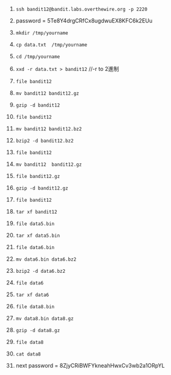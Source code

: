 
1. ```ssh bandit12@bandit.labs.overthewire.org -p 2220```

2. password = 5Te8Y4drgCRfCx8ugdwuEX8KFC6k2EUu

3. ```mkdir /tmp/yourname ```

4. ``` cp data.txt  /tmp/yourname ```

5. ```cd /tmp/yourname```

6. ```xxd -r data.txt > bandit12``` //-r to 2進制

7. ```file bandit12```

8. ```mv bandit12 bandit12.gz```

9. ```gzip -d bandit12```

10. ```file bandit12```

11. ```mv bandit12 bandit12.bz2```

12. ```bzip2 -d bandit12.bz2```

13. ```file bandit12```

14. ```mv bandit12  bandit12.gz```

15. ```file bandit12.gz```

16. ```gzip -d bandit12.gz```

17. ```file bandit12```

18. ```tar xf bandit12```

19. ```file data5.bin```

20. ```tar xf data5.bin```

21. ```file data6.bin```

22. ```mv data6.bin data6.bz2```
 
23. ```bzip2 -d data6.bz2```
 
24. ```file data6```
 
25. ```tar xf data6```
 
26. ```file data8.bin```
 
27. ```mv data8.bin data8.gz```
 
28. ```gzip -d data8.gz```
 
29. ```file data8```
 
30. ```cat data8```

31. next password = 8ZjyCRiBWFYkneahHwxCv3wb2a1ORpYL
